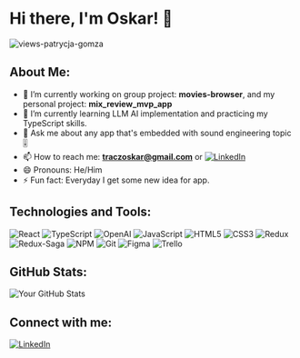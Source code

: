 # Hi there, I'm Oskar! 👋

<p align="left"> <img src="https://komarev.com/ghpvc/?username=traczoskar&label=Views&color=blue&style=plastic&style=for-the-badge" alt="views-patrycja-gomza" /> </p>

## About Me:
- 🔭 I’m currently working on group project: **movies-browser**, and my personal project: **mix_review_mvp_app**
- 🌱 I’m currently learning LLM AI implementation and practicing my TypeScript skills.
- 💬 Ask me about any app that's embedded with sound engineering topic 🎚
- 📫 How to reach me: **traczoskar@gmail.com** or [![LinkedIn](https://img.shields.io/badge/-LinkedIn-0077B5?style=flat-square&logo=linkedin)](https://www.linkedin.com/in/traczoskar/)
- 😄 Pronouns: He/Him
- ⚡ Fun fact: Everyday I get some new idea for app.

## Technologies and Tools:
![React](https://img.shields.io/badge/-React-61DAFB?style=flat-square&logo=react)
![TypeScript](https://img.shields.io/badge/-TypeScript-3178C6?style=flat-square&logo=typescript)
![OpenAI](https://img.shields.io/badge/-OpenAI-412991?style=flat-square&logo=openai)
![JavaScript](https://img.shields.io/badge/-JavaScript-F7DF1E?style=flat-square&logo=javascript)
![HTML5](https://img.shields.io/badge/-HTML5-E34F26?style=flat-square&logo=html5)
![CSS3](https://img.shields.io/badge/-CSS3-1572B6?style=flat-square&logo=css3)
![Redux](https://img.shields.io/badge/-Redux-764ABC?style=flat-square&logo=redux)
![Redux-Saga](https://img.shields.io/badge/-ReduxSaga-999999?style=flat-square&logo=redux-saga)
![NPM](https://img.shields.io/badge/-npm-CB3837?style=flat-square&logo=npm)
![Git](https://img.shields.io/badge/-Git-F05032?style=flat-square&logo=git)
![Figma](https://img.shields.io/badge/-Figma-F24E1E?style=flat-square&logo=figma)
![Trello](https://img.shields.io/badge/-Trello-0079BF?style=flat-square&logo=trello)



## GitHub Stats:
![Your GitHub Stats](https://github-readme-stats.vercel.app/api?username=traczoskar&show_icons=true)



## Connect with me:
[![LinkedIn](https://img.shields.io/badge/-LinkedIn-0077B5?style=flat-square&logo=linkedin)](https://www.linkedin.com/in/traczoskar/)
